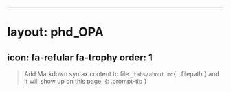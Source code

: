 
---
# layout: phd_OPA
icon: fa-refular fa-trophy
order: 1
---

> Add Markdown syntax content to file `_tabs/about.md`{: .filepath } and it will show up on this page.
{: .prompt-tip }
